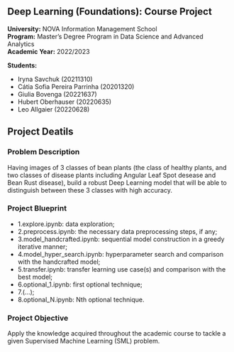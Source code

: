 ## Deep Learning (Foundations): Course Project
**University:** NOVA Information Management School<br>
**Program:** Master’s Degree Program in Data Science and Advanced Analytics<br>
**Academic Year:** 2022/2023<br>

**Students:** 
- Iryna Savchuk (20211310)
- Cátia Sofia Pereira Parrinha (20201320)
- Giulia Bovenga (20221637)
- Hubert Oberhauser	(20220635)
- Leo Allgaier (20220628)

## Project Deatils
### Problem Description 
Having images of 3 classes of bean plants (the class of healthy plants, and two classes of disease plants including Angular Leaf Spot desease and Bean Rust disease), build a robust Deep Learning model that will be able to distinguish between these 3 classes with high accuracy. 

### Project Blueprint
- 1.explore.ipynb:  data exploration;
- 2.preprocess.ipynb:   the necessary data preprocessing steps, if any;
- 3.model_handcrafted.ipynb:    sequential model construction in a greedy iterative manner;
- 4.model_hyper_search.ipynb:   hyperparameter search and comparison with the handcrafted model;
- 5.transfer.ipynb: transfer learning use case(s) and comparison with the best model;
- 6.optional_1.ipynb:   first optional technique;
- 7.(...);
- 8.optional_N.ipynb:   Nth optional technique.

### Project Objective
Apply the knowledge acquired throughout the academic course to tackle a given Supervised Machine Learning (SML) problem.